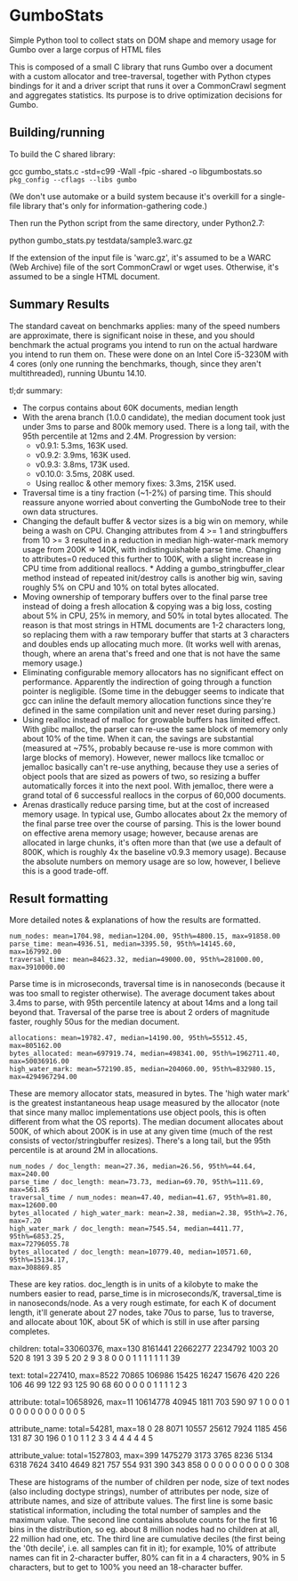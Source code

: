 # GumboStats
Simple Python tool to collect stats on DOM shape and memory usage for Gumbo over a large corpus of HTML files

This is composed of a small C library that runs Gumbo over a document with a
custom allocator and tree-traversal, together with Python ctypes bindings for it
and a driver script that runs it over a CommonCrawl segment and aggregates
statistics.  Its purpose is to drive optimization decisions for Gumbo.

## Building/running

To build the C shared library:

  gcc gumbo_stats.c -std=c99 -Wall -fpic -shared -o libgumbostats.so \
    `pkg_config --cflags --libs gumbo`

(We don't use automake or a build system because it's overkill for a single-file
library that's only for information-gathering code.)

Then run the Python script from the same directory, under Python2.7:

  python gumbo_stats.py testdata/sample3.warc.gz 

If the extension of the input file is 'warc.gz', it's assumed to be a WARC (Web Archive) file of the sort CommonCrawl or wget uses.  Otherwise, it's assumed to be a single HTML document.

## Summary Results

The standard caveat on benchmarks applies: many of the speed numbers are
approximate, there is significant noise in these, and you should benchmark the
actual programs you intend to run on the actual hardware you intend to run them
on.  These were done on an Intel Core i5-3230M with 4 cores (only one running
the benchmarks, though, since they aren't multithreaded), running Ubuntu 14.10.

tl;dr summary:

* The corpus contains about 60K documents, median length 
* With the arena branch (1.0.0 candidate), the median document took just under 3ms to parse and 800k memory used.  There is a long tail, with the 95th percentile at 12ms and 2.4M.  Progression by version:
  * v0.9.1: 5.3ms, 163K used.
  * v0.9.2: 3.9ms, 163K used.
  * v0.9.3: 3.8ms, 173K used.
  * v0.10.0: 3.5ms, 208K used.
  * Using realloc & other memory fixes: 3.3ms, 215K used.
* Traversal time is a tiny fraction (~1-2%) of parsing time.  This should reassure anyone worried about converting the GumboNode tree to their own data structures.
* Changing the default buffer & vector sizes is a big win on memory, while being a wash on CPU.  Changing attributes from 4 >= 1 and stringbuffers from 10 >= 3 resulted in a reduction in median high-water-mark memory usage from 200K => 140K, with indistinguishable parse time.  Changing to attributes=0 reduced this further to 100K, with a slight increase in CPU time from additional reallocs.  * Adding a gumbo_stringbuffer_clear method instead of repeated init/destroy calls is another big win, saving roughly 5% on CPU and 10% on total bytes allocated.
* Moving ownership of temporary buffers over to the final parse tree instead of doing a fresh allocation & copying was a big loss, costing about 5% in CPU, 25% in memory, and 50% in total bytes allocated.  The reason is that most strings in HTML documents are 1-2 characters long, so replacing them with a raw temporary buffer that starts at 3 characters and doubles ends up allocating much more.  (It works well with arenas, though, where an arena that's freed and one that is not have the same memory usage.)
* Eliminating configurable memory allocators has no significant effect on
  performance.  Apparently the indirection of going through a function pointer
is negligible.  (Some time in the debugger seems to indicate that gcc can inline
the default memory allocation functions since they're defined in the same
compilation unit and never reset during parsing.)
* Using realloc instead of malloc for growable buffers has limited effect.  With glibc malloc, the parser can re-use the same block of memory only about 10% of
the time.  When it can, the savings are substantial (measured at ~75%, probably
because re-use is more common with large blocks of memory).  However, newer
mallocs like tcmalloc or jemalloc basically can't re-use anything, because they
use a series of object pools that are sized as powers of two, so resizing a
buffer automatically forces it into the next pool.  With jemalloc, there were a
grand total of 6 successful reallocs in the corpus of 60,000 documents.
* Arenas drastically reduce parsing time, but at the cost of increased memory usage.  In typical use, Gumbo allocates about 2x the memory of the final parse
tree over the course of parsing.  This is the lower bound on effective arena
memory usage; however, because arenas are allocated in large chunks, it's often
more than that (we use a default of 800K, which is roughly 4x the baseline
v0.9.3 memory usage).  Because the absolute numbers on memory usage are so low,
however, I believe this is a good trade-off.

## Result formatting

More detailed notes & explanations of how the results are formatted.

    num_nodes: mean=1704.98, median=1204.00, 95th%=4800.15, max=91858.00
    parse_time: mean=4936.51, median=3395.50, 95th%=14145.60, max=167992.00
    traversal_time: mean=84623.32, median=49000.00, 95th%=281000.00, max=3910000.00

Parse time is in microseconds, traversal time is in nanoseconds (because it was
too small to register otherwise).  The average document takes about 3.4ms to
parse, with 95th percentile latency at about 14ms and a long tail beyond that.
Traversal of the parse tree is about 2 orders of magnitude faster, roughly 50us
for the median document.

    allocations: mean=19782.47, median=14190.00, 95th%=55512.45, max=805162.00
    bytes_allocated: mean=697919.74, median=498341.00, 95th%=1962711.40,
    max=50036916.00
    high_water_mark: mean=572190.85, median=204060.00, 95th%=832980.15,
    max=4294967294.00

These are memory allocator stats, measured in bytes.  The 'high water mark' is
the greatest instantaneous heap usage measured by the allocator (note that since
many malloc implementations use object pools, this is often different from what
the OS reports).  The median document allocates about 500K, of which about 200K
is in use at any given time (much of the rest consists of vector/stringbuffer
resizes).  There's a long tail, but the 95th percentile is at around 2M in
allocations.

    num_nodes / doc_length: mean=27.36, median=26.56, 95th%=44.64, max=240.00
    parse_time / doc_length: mean=73.73, median=69.70, 95th%=111.69, max=561.85
    traversal_time / num_nodes: mean=47.40, median=41.67, 95th%=81.80, max=12600.00
    bytes_allocated / high_water_mark: mean=2.38, median=2.38, 95th%=2.76, max=7.20
    high_water_mark / doc_length: mean=7545.54, median=4411.77, 95th%=6853.25,
    max=72796055.78
    bytes_allocated / doc_length: mean=10779.40, median=10571.60, 95th%=15134.17,
    max=308869.85

These are key ratios.  doc_length is in units of a kilobyte to make the numbers
easier to read, parse_time is in microseconds/K, traversal_time is in
nanoseconds/node.  As a very rough estimate, for each K of document length,
it'll generate about 27 nodes, take 70us to parse, 1us to traverse, and
allocate about 10K, about 5K of which is still in use after parsing completes.

children: total=33060376, max=130
8161441 22662277 2234792 1003 20 520 8 191 3 39 5 20 2 9 3 8
0 0 0 1 1 1 1 1 1 1 39

text: total=227410, max=8522
70865 106986 15425 16247 15676 420 226 106 46 99 122 93 125 90 68 60
0 0 0 0 1 1 1 1 2 3

attribute: total=10658926, max=11
10614778 40945 1811 703 590 97 1 0 0 0 1
0 0 0 0 0 0 0 0 0 0 5

attribute_name: total=54281, max=18
0 28 8071 10557 25612 7924 1185 456 131 87 30 196 0 1 0 1
1 2 3 3 4 4 4 4 4 5

attribute_value: total=1527803, max=399
1475279 3173 3765 8236 5134 6318 7624 3410 4649 821 757 554 931 390 343 858
0 0 0 0 0 0 0 0 0 0 308

These are histograms of the number of children per node, size of text nodes
(also including doctype strings), number of attributes per node, size of
attribute names, and size of attribute values.  The first line is some basic
statistical information, including the total number of samples and the maximum
value.  The second line contains absolute counts for the first 16 bins in the
distribution, so eg. about 8 million nodes had no children at all, 22 million
had one, etc.  The third line are cumulative deciles (the first being the '0th
decile', i.e. all samples can fit in it); for example, 10% of attribute names
can fit in 2-character buffer, 80% can fit in a 4 characters, 90% in 5
characters, but to get to 100% you need an 18-character buffer.
